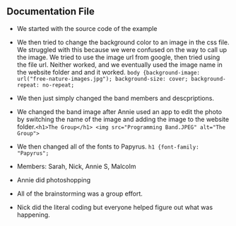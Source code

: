 ## Documentation File
- We started with the source code of the example
- We then tried to change the background color to an image in the css file. We struggled with this because we were confused on the way to call up the image. We tried to use the image url from google, then tried using the file url. Neither worked, and we eventually used the image name in the website folder and and it worked. `body {background-image: url("free-nature-images.jpg"); background-size: cover; background-repeat: no-repeat;`
- We then just simply changed the band members and descpriptions.
- We changed the band image after Annie used an app to edit the photo by switching the name of the image and adding the image to the website folder.`<h1>The Group</h1>
<img src="Programming Band.JPEG" alt="The Group">`

- We then changed all of the fonts to Papyrus. `h1 {font-family: "Papyrus";`

- Members: Sarah, Nick, Annie S, Malcolm
- Annie did photoshopping
- All of the brainstorming was a group effort.
- Nick did the literal coding but everyone helped figure out what was happening.